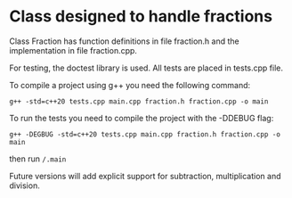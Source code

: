 # Class designed to handle fractions

Class Fraction has function definitions in file fraction.h and the implementation in file fraction.cpp.

For testing, the doctest library is used. All tests are placed in tests.cpp file.

To compile a project using g++ you need the following command:

`g++ -std=c++20 tests.cpp main.cpp fraction.h fraction.cpp -o main`

To run the tests you need to compile the project with the -DDEBUG flag:

`g++ -DEGBUG -std=c++20 tests.cpp main.cpp fraction.h fraction.cpp -o main`

then run `/.main`

Future versions will add explicit support for subtraction, multiplication and division.
